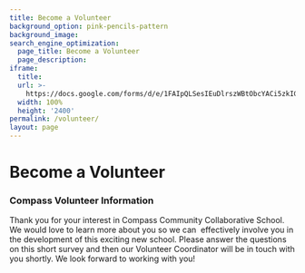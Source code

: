 ```yaml
---
title: Become a Volunteer
background_option: pink-pencils-pattern
background_image:
search_engine_optimization:
  page_title: Become a Volunteer
  page_description:
iframe:
  title:
  url: >-
    https://docs.google.com/forms/d/e/1FAIpQLSesIEuDlrszWBtObcYACi5zkIGVbHNtzbSlcbQupavT5vBlmA/viewform?embedded=true
  width: 100%
  height: '2400'
permalink: /volunteer/
layout: page
---
```


# Become a Volunteer

### Compass Volunteer Information

Thank you for your interest in Compass Community Collaborative School. We would love to learn more about you so we can &nbsp;effectively involve you in the development of this exciting new school. Please answer the questions on this short survey and then our Volunteer Coordinator will be in touch with you shortly. We look forward to working with you\!